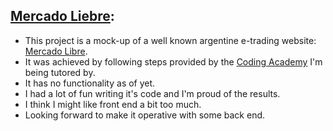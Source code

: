 [Mercado Liebre](https://mercado-liebre-smg.herokuapp.com/):
---
- This project is a mock-up of a well known argentine e-trading website: [Mercado Libre](https://www.mercadolibre.com.ar/).  
- It was achieved by following steps provided by the [Coding Academy](https://www.digitalhouse.com/) I'm being tutored by.  
- It has no functionality as of yet.  
- I had a lot of fun writing it's code and I'm proud of the results.  
- I think I might like front end a bit too much.  
- Looking forward to make it operative with some back end.  